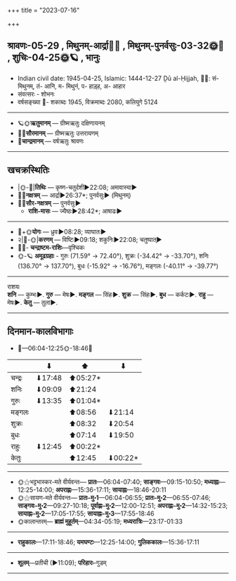 +++
title = "2023-07-16"

+++
## श्रावणः-05-29  ,  मिथुनम्-आर्द्रा🌛🌌  ,  मिथुनम्-पुनर्वसुः-03-32🌞🌌  ,  शुचिः-04-25🌞🪐  ,  भानुः
- Indian civil date: 1945-04-25, Islamic: 1444-12-27 Ḏū al-Ḥijjah, 🌌🌞: सं- मिथुनम्, तं- आनि, म- मिथुनं, प- हाड़्ह, अ- आहार
- संवत्सरः - शोभनः
- वर्षसङ्ख्या 🌛- शकाब्दः 1945, विक्रमाब्दः 2080, कलियुगे 5124
___________________
- 🪐🌞**ऋतुमानम्** — ग्रीष्मऋतुः दक्षिणायनम्
- 🌌🌞**सौरमानम्** — ग्रीष्मऋतुः उत्तरायणम्
- 🌛**चान्द्रमानम्** — वर्षऋतुः श्रावणः
___________________


## खचक्रस्थितिः
- |🌞-🌛|**तिथिः** — कृष्ण-चतुर्दशी►22:08; अमावास्या►  
- 🌌🌛**नक्षत्रम्** — आर्द्रा►26:37*; पुनर्वसुः► (मिथुनम्)  
- 🌌🌞**सौर-नक्षत्रम्** — पुनर्वसुः►  
  - **राशि-मासः** — ज्यैष्ठः►28:42*; आषाढः► 
___________________
- 🌛+🌞**योगः** — ध्रुवः►08:28; व्याघातः►  
- २|🌛-🌞|**करणम्** — विष्टिः►09:18; शकुनिः►22:08; चतुष्पात्►  
- 🌌🌛- **चन्द्राष्टम-राशिः**—वृश्चिकः  
- 🌞-🪐 **अमूढग्रहाः** - गुरुः (71.59° → 72.40°), शुक्रः (-34.42° → -33.70°), शनिः (136.70° → 137.70°), बुधः (-15.92° → -16.76°), मङ्गलः (-40.11° → -39.77°)
___________________
राशयः  
**शनि** — कुम्भः►. **गुरु** — मेषः►. **मङ्गल** — सिंहः►. **शुक्र** — सिंहः►. **बुध** — कर्कटः►. **राहु** — मेषः►. **केतु** — तुला►. 
___________________


## दिनमान-कालविभागाः
- 🌅—06:04-12:25🌞-18:46🌇  

|      |⬇     |⬆     |⬇     |
|------|-----|-----|------|
|चन्द्रः|⬇17:48 |⬆05:27*|     |
|शनिः   |⬇09:09 |⬆21:24 |     |
|गुरुः  |⬇13:35 |⬆01:04*|     |
|मङ्गलः |     |⬆08:56 |⬇21:14 |
|शुक्रः |     |⬆08:32 |⬇20:54 |
|बुधः   |     |⬆07:14 |⬇19:50 |
|राहुः  |⬇12:45 |⬆00:22*|     |
|केतुः  |     |⬆12:45 |⬇00:22*|
___________________
- 🌞⚝भट्टभास्कर-मते वीर्यवन्तः— **प्रातः**—06:04-07:40; **साङ्गवः**—09:15-10:50; **मध्याह्नः**—12:25-14:00; **अपराह्णः**—15:36-17:11; **सायाह्नः**—18:46-20:11  
- 🌞⚝सायण-मते वीर्यवन्तः— **प्रातः-मु॰1**—06:04-06:55; **प्रातः-मु॰2**—06:55-07:46; **साङ्गवः-मु॰2**—09:27-10:18; **पूर्वाह्णः-मु॰2**—12:00-12:51; **अपराह्णः-मु॰2**—14:32-15:23; **सायाह्नः-मु॰2**—17:05-17:55; **सायाह्नः-मु॰3**—17:55-18:46  
- 🌞कालान्तरम्— **ब्राह्मं मुहूर्तम्**—04:34-05:19; **मध्यरात्रिः**—23:17-01:33  
___________________
- **राहुकालः**—17:11-18:46; **यमघण्टः**—12:25-14:00; **गुलिककालः**—15:36-17:11  
___________________
- **शूलम्**—प्रतीची (►11:09); **परिहारः**–गुडम्  
___________________
